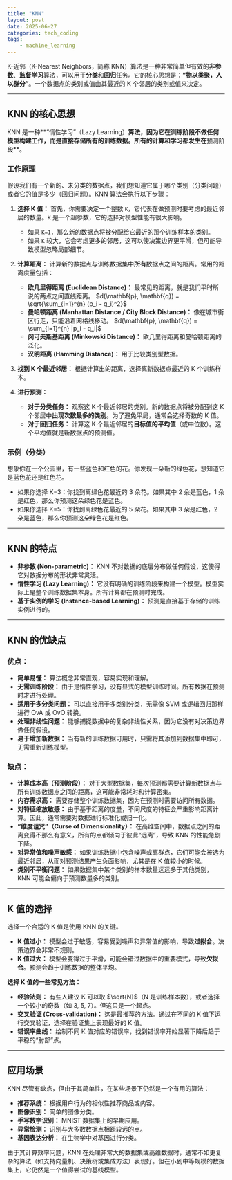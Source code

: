 ```yaml
---
title: "KNN"
layout: post
date: 2025-06-27
categories: tech_coding
tags:
    - machine_learning
---
```



K-近邻（K-Nearest Neighbors，简称 KNN）算法是一种非常简单但有效的**非参数**、**监督学习**算法，可以用于**分类**和**回归**任务。它的核心思想是：**“物以类聚，人以群分”**。一个数据点的类别或值由其最近的 K 个邻居的类别或值来决定。

---

## KNN 的核心思想

KNN 是一种**“惰性学习”（Lazy Learning）**算法，因为它在训练阶段不做任何模型构建工作，而是直接存储所有的训练数据。所有的计算和学习都发生在**预测阶段**。

### 工作原理

假设我们有一个新的、未分类的数据点，我们想知道它属于哪个类别（分类问题）或者它的值是多少（回归问题）。KNN 算法会执行以下步骤：

1.  **选择 K 值：** 首先，你需要决定一个整数 `K`，它代表在做预测时要考虑的最近邻居的数量。`K` 是一个超参数，它的选择对模型性能有很大影响。
    * 如果 `K=1`，那么新的数据点将被分配给它最近的那个训练样本的类别。
    * 如果 `K` 较大，它会考虑更多的邻居，这可以使决策边界更平滑，但可能导致模型忽略局部细节。

2.  **计算距离：** 计算新的数据点与训练数据集中**所有**数据点之间的距离。常用的距离度量包括：
    * **欧几里得距离 (Euclidean Distance)：** 最常见的距离，就是我们平时所说的两点之间直线距离。
        $d(\mathbf{p}, \mathbf{q}) = \sqrt{\sum_{i=1}^{n} (p_i - q_i)^2}$
    * **曼哈顿距离 (Manhattan Distance / City Block Distance)：** 像在城市街区行走，只能沿着网格线移动。
        $d(\mathbf{p}, \mathbf{q}) = \sum_{i=1}^{n} |p_i - q_i|$
    * **闵可夫斯基距离 (Minkowski Distance)：** 欧几里得距离和曼哈顿距离的泛化。
    * **汉明距离 (Hamming Distance)：** 用于比较类别型数据。

3.  **找到 K 个最近邻居：** 根据计算出的距离，选择离新数据点最近的 K 个训练样本。

4.  **进行预测：**
    * **对于分类任务：** 观察这 K 个最近邻居的类别。新的数据点将被分配到这 K 个邻居中**出现次数最多的类别**。为了避免平局，通常会选择奇数的 K 值。
    * **对于回归任务：** 计算这 K 个最近邻居的**目标值的平均值**（或中位数）。这个平均值就是新数据点的预测值。

### 示例（分类）

想象你在一个公园里，有一些蓝色和红色的花。你发现一朵新的绿色花，想知道它是蓝色花还是红色花。

* 如果你选择 K=3：你找到离绿色花最近的 3 朵花。如果其中 2 朵是蓝色，1 朵是红色，那么你预测这朵绿色花是蓝色。
* 如果你选择 K=5：你找到离绿色花最近的 5 朵花。如果其中 3 朵是红色，2 朵是蓝色，那么你预测这朵绿色花是红色。

---

## KNN 的特点

* **非参数 (Non-parametric)：** KNN 不对数据的底层分布做任何假设，这使得它对数据分布的形状非常灵活。
* **惰性学习 (Lazy Learning)：** 它没有明确的训练阶段来构建一个模型。模型实际上是整个训练数据集本身。所有计算都在预测时完成。
* **基于实例的学习 (Instance-based Learning)：** 预测是直接基于存储的训练实例进行的。

---

## KNN 的优缺点

### 优点：

* **简单易懂：** 算法概念非常直观，容易实现和理解。
* **无需训练阶段：** 由于是惰性学习，没有显式的模型训练时间。所有数据在预测时才进行处理。
* **适用于多分类问题：** 可以直接用于多类别分类，无需像 SVM 或逻辑回归那样进行 OvA 或 OvO 转换。
* **处理非线性问题：** 能够捕捉数据中的复杂非线性关系，因为它没有对决策边界做任何假设。
* **易于增加新数据：** 当有新的训练数据可用时，只需将其添加到数据集中即可，无需重新训练模型。

### 缺点：

* **计算成本高（预测阶段）：** 对于大型数据集，每次预测都需要计算新数据点与所有训练数据点之间的距离，这可能非常耗时和计算密集。
* **内存需求高：** 需要存储整个训练数据集，因为在预测时需要访问所有数据。
* **对特征缩放敏感：** 由于基于距离的度量，不同尺度的特征会严重影响距离计算。因此，通常需要对数据进行标准化或归一化。
* **“维度诅咒”（Curse of Dimensionality）：** 在高维空间中，数据点之间的距离变得不那么有意义，所有的点都倾向于彼此“远离”，导致 KNN 的性能急剧下降。
* **对异常值和噪声敏感：** 如果训练数据中包含噪声或离群点，它们可能会被选为最近邻居，从而对预测结果产生负面影响，尤其是在 K 值较小的时候。
* **类别不平衡问题：** 如果数据集中某个类别的样本数量远远多于其他类别，KNN 可能会偏向于预测数量多的类别。

---

## K 值的选择

选择一个合适的 K 值是使用 KNN 的关键。

* **K 值过小：** 模型会过于敏感，容易受到噪声和异常值的影响，导致**过拟合**。决策边界会非常不规则。
* **K 值过大：** 模型会变得过于平滑，可能会错过数据中的重要模式，导致**欠拟合**。预测会趋于训练数据的整体平均。

**选择 K 值的一些常见方法：**

* **经验法则：** 有些人建议 K 可以取 $\sqrt{N}$（N 是训练样本数），或者选择一个较小的奇数（如 3, 5, 7）。但这只是一个起点。
* **交叉验证 (Cross-validation)：** 这是最推荐的方法。通过在不同的 K 值下运行交叉验证，选择在验证集上表现最好的 K 值。
* **错误率曲线：** 绘制不同 K 值对应的错误率，找到错误率开始显著下降后趋于平稳的“肘部”点。

---

## 应用场景

KNN 尽管有缺点，但由于其简单性，在某些场景下仍然是一个有用的算法：

* **推荐系统：** 根据用户行为的相似性推荐商品或内容。
* **图像识别：** 简单的图像分类。
* **手写数字识别：** MNIST 数据集上的早期应用。
* **异常检测：** 识别与大多数数据点相距较远的点。
* **基因表达分析：** 在生物学中对基因进行分类。

由于其计算效率问题，KNN 在处理非常大的数据集或高维数据时，通常不如更复杂的算法（如支持向量机、决策树或集成方法）表现好。但在小到中等规模的数据集上，它仍然是一个值得尝试的基线模型。
